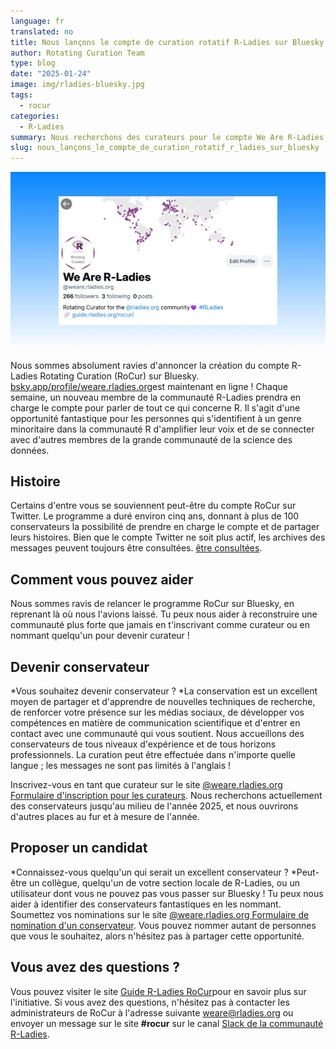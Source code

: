 ```yaml
---
language: fr
translated: no
title: Nous lançons le compte de curation rotatif R-Ladies sur Bluesky !
author: Rotating Curation Team
type: blog
date: "2025-01-24"
image: img/rladies-bluesky.jpg
tags:
  - rocur
categories:
  - R-Ladies
summary: Nous recherchons des curateurs pour le compte We Are R-Ladies Bluesky !
slug: nous_lançons_le_compte_de_curation_rotatif_r_ladies_sur_bluesky
---
```


![Capture d'écran de We Are R-Ladies sur Bluesky](img/rladies-bluesky.jpg)

Nous sommes absolument ravies d'annoncer la création du compte R-Ladies Rotating Curation (RoCur) sur Bluesky. [bsky.app/profile/weare.rladies.org](https://bsky.app/profile/weare.rladies.org)est maintenant en ligne !
Chaque semaine, un nouveau membre de la communauté R-Ladies prendra en charge le compte pour parler de tout ce qui concerne R.
Il s'agit d'une opportunité fantastique pour les personnes qui s'identifient à un genre minoritaire dans la communauté R d'amplifier leur voix et de se connecter avec d'autres membres de la grande communauté de la science des données.

## Histoire

Certains d'entre vous se souviennent peut-être du compte RoCur sur Twitter.
Le programme a duré environ cinq ans, donnant à plus de 100 conservateurs la possibilité de prendre en charge le compte et de partager leurs histoires.
Bien que le compte Twitter ne soit plus actif, les archives des messages peuvent toujours être consultées. [être consultées](https://rladies.org/tweet-archive/wearerladies/).

## Comment vous pouvez aider

Nous sommes ravis de relancer le programme RoCur sur Bluesky, en reprenant là où nous l'avions laissé.
Tu peux nous aider à reconstruire une communauté plus forte que jamais en t'inscrivant comme curateur ou en nommant quelqu'un pour devenir curateur !

## Devenir conservateur

\*Vous souhaitez devenir conservateur ?
\*La conservation est un excellent moyen de partager et d'apprendre de nouvelles techniques de recherche, de renforcer votre présence sur les médias sociaux, de développer vos compétences en matière de communication scientifique et d'entrer en contact avec une communauté qui vous soutient.
Nous accueillons des conservateurs de tous niveaux d'expérience et de tous horizons professionnels.
La curation peut être effectuée dans n'importe quelle langue ; les messages ne sont pas limités à l'anglais !

Inscrivez-vous en tant que curateur sur le site [@weare.rladies.org Formulaire d'inscription pour les curateurs](https://airtable.com/appjkZZgtF0iEWFjx/pagqsAma1WmUYxa9j/form).
Nous recherchons actuellement des conservateurs jusqu'au milieu de l'année 2025, et nous ouvrirons d'autres places au fur et à mesure de l'année.

## Proposer un candidat

\*Connaissez-vous quelqu'un qui serait un excellent conservateur ?
\*Peut-être un collègue, quelqu'un de votre section locale de R-Ladies, ou un utilisateur dont vous ne pouvez pas vous passer sur Bluesky !
Tu peux nous aider à identifier des conservateurs fantastiques en les nommant.
Soumettez vos nominations sur le site [@weare.rladies.org Formulaire de nomination d'un conservateur](https://airtable.com/appFIBzsk2AxWlGMt/pagfezjuCxohikOOa/form).
Vous pouvez nommer autant de personnes que vous le souhaitez, alors n'hésitez pas à partager cette opportunité.

## Vous avez des questions ?

Vous pouvez visiter le site [Guide R-Ladies RoCur](https://guide.rladies.org/rocur/about/)pour en savoir plus sur l'initiative.
Si vous avez des questions, n'hésitez pas à contacter les administrateurs de RoCur à l'adresse suivante [weare@rladies.org](mailto:weare@rladies.org) ou envoyer un message sur le site **\#rocur** sur le canal [Slack de la communauté R-Ladies](https://rladies.org/form/community-slack/).
